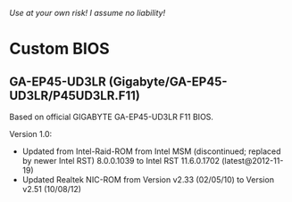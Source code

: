 *Use at your own risk! I assume no liability!*
# Custom BIOS
## GA-EP45-UD3LR (Gigabyte/GA-EP45-UD3LR/P45UD3LR.F11)

Based on official GIGABYTE GA-EP45-UD3LR F11 BIOS.

Version 1.0:
* Updated from Intel-Raid-ROM from Intel MSM (discontinued; replaced by newer Intel RST) 8.0.0.1039 to Intel RST 11.6.0.1702 (latest@2012-11-19)
* Updated Realtek NIC-ROM from Version v2.33 (02/05/10) to Version v2.51 (10/08/12)